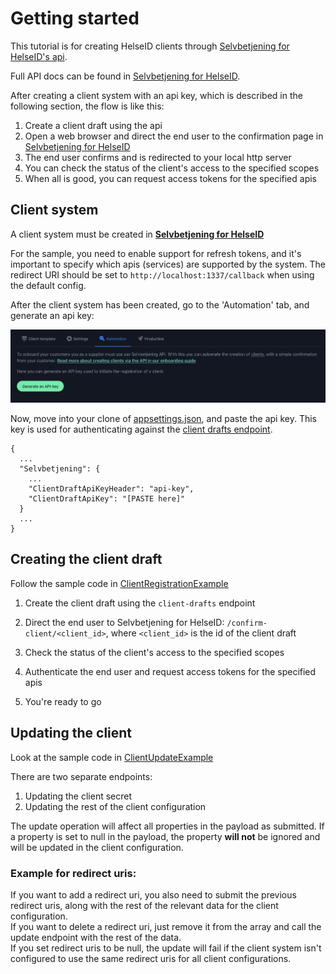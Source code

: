 # Getting started

This tutorial is for creating HelseID clients through [Selvbetjening for HelseID's api](https://api.selvbetjening.test.nhn.no/).

Full API docs can be found in [Selvbetjening for HelseID](https://selvbetjening.test.nhn.no/docs/api).

After creating a client system with an api key, which is described in the following section, the flow is like this:

1. Create a client draft using the api
2. Open a web browser and direct the end user to the confirmation page in [Selvbetjening for HelseID](https://selvbetjening.test.nhn.no)
3. The end user confirms and is redirected to your local http server
4. You can check the status of the client's access to the specified scopes
5. When all is good, you can request access tokens for the specified apis

## Client system

A client system must be created in **[Selvbetjening for HelseID ](https://selvbetjening.test.nhn.no/)**

For the sample, you need to enable support for refresh tokens, and it's important to specify which apis (services) are supported by the system. The redirect URI should be set to `http://localhost:1337/callback` when using the default config.

After the client system has been created, go to the 'Automation' tab, and generate an api key:

<img width="1172" alt="screenshot from the automation tab" src="./Docs/images/automatisering-screenshot.png">

Now, move into your clone of [appsettings.json](https://github.com/NorskHelsenett/Selvbetjening.Samples/blob/main/ClientRegistrationExample/appsettings.json), and paste the api key. This key is used for authenticating against the [client drafts endpoint](https://ext.selvbetjening.test.nhn.no).

```
{
  ...
  "Selvbetjening": {
    ...
    "ClientDraftApiKeyHeader": "api-key",
    "ClientDraftApiKey": "[PASTE here]"
  }
  ...
}
```

## Creating the client draft

Follow the sample code in [ClientRegistrationExample](https://github.com/NorskHelsenett/Selvbetjening.Samples/tree/main/ClientRegistrationExample)

1. Create the client draft using the `client-drafts` endpoint
2. Direct the end user to Selvbetjening for HelseID: `/confirm-client/<client_id>`, where `<client_id>` is the id of the client draft

3. Check the status of the client's access to the specified scopes
4. Authenticate the end user and request access tokens for the specified apis
5. You're ready to go

## Updating the client

Look at the sample code in [ClientUpdateExample](https://github.com/NorskHelsenett/Selvbetjening.Samples/tree/main/ClientUpdateExample)

There are two separate endpoints:

1. Updating the client secret
2. Updating the rest of the client configuration

The update operation will affect all properties in the payload as submitted. If a property is set to null in the payload, the property **will not** be ignored and will be updated in the client configuration.

### Example for redirect uris:

If you want to add a redirect uri, you also need to submit the previous redirect uris, along with the rest of the relevant data for the client configuration.  
If you want to delete a redirect uri, just remove it from the array and call the update endpoint with the rest of the data.  
If you set redirect uris to be null, the update will fail if the client system isn't configured to use the same redirect uris for all client configurations.
